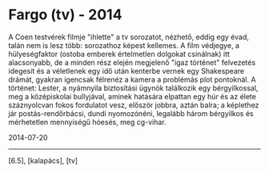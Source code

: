 # Fargo (tv) - 2014

A Coen testvérek filmje "ihlette" a tv sorozatot, nézhető, eddig egy évad, talán nem is lesz több: sorozathoz képest kellemes. A film védjegye, a hülyeségfaktor (ostoba emberek értelmetlen dolgokat csinálnak) itt alacsonyabb, de a minden rész elején megjelenő "igaz történet" felvezetés idegesít és a véletlenek egy idő után kenterbe vernek egy Shakespeare drámát, gyakran igencsak félrenéz a kamera a problémás plot pontoknál. A történet: Lester, a nyámnyila biztosítási ügynök találkozik egy bérgyilkossal, meg a középiskolai bullyjával, aminek hatására elpattan egy húr és az élete száznyolcvan fokos fordulatot vesz, először jobbra, aztán balra; a képlethez jár postás-rendőrbácsi, dundi nyomozónéni, legalább három bérgyilkos és mérhetetlen mennyiségű hóesés, meg cg-vihar.

2014-07-20 

----

[6.5], [kalapács], [tv]
